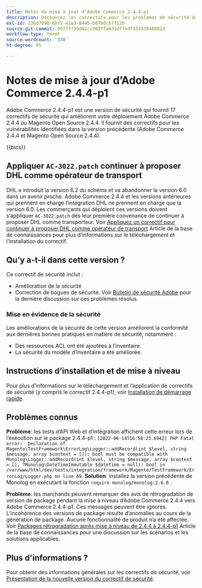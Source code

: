```yaml
---
title: Notes de mise à jour d’Adobe Commerce 2.4.4-p1
description: Découvrez les correctifs pour les problèmes de sécurité dans la version 2.4.4-p1 d’Adobe Commerce.
exl-id: 136d7090-6bf2-41e3-8445-b07bdc67f12b
source-git-commit: 95ffff39d82cc9027fa633dffedf15193040802d
workflow-type: tm+mt
source-wordcount: '338'
ht-degree: 0%

---
```


# Notes de mise à jour d’Adobe Commerce 2.4.4-p1

Adobe Commerce 2.4.4-p1 est une version de sécurité qui fournit 17 correctifs de sécurité qui améliorent votre déploiement Adobe Commerce 2.4.4 ou Magento Open Source 2.4.4. Il fournit des correctifs pour les vulnérabilités identifiées dans la version précédente (Adobe Commerce 2.4.4 et Magento Open Source 2.4.4).

{{bics}}

## Appliquer `AC-3022.patch` continuer à proposer DHL comme opérateur de transport

DHL a introduit la version 6.2 du schéma et va abandonner la version 6.0 dans un avenir proche. Adobe Commerce 2.4.4 et les versions antérieures qui prennent en charge l’intégration DHL ne prennent en charge que la version 6.0. Les commerçants qui déploient ces versions doivent s’appliquer `AC-3022.patch` dès leur première convenance de continuer à proposer DHL comme transporteur. Voir [Appliquez un correctif pour continuer à proposer DHL comme opérateur de transport](https://support.magento.com/hc/en-us/articles/7707818131597-Apply-a-patch-to-continue-offering-DHL-as-shipping-carrier) Article de la base de connaissances pour plus d’informations sur le téléchargement et l’installation du correctif.

## Qu’y a-t-il dans cette version ?

Ce correctif de sécurité inclut :

* Amélioration de la sécurité
* Correction de bogues de sécurité. Voir [Bulletin de sécurité Adobe](https://helpx.adobe.com/security/products/magento/apsb22-38.html) pour la dernière discussion sur ces problèmes résolus.

### Mise en évidence de la sécurité

Les améliorations de la sécurité de cette version améliorent la conformité aux dernières bonnes pratiques en matière de sécurité, notamment :

* Des ressources ACL ont été ajoutées à l’inventaire.
* La sécurité du modèle d’inventaire a été améliorée.

## Instructions d’installation et de mise à niveau

Pour plus d’informations sur le téléchargement et l’application de correctifs de sécurité (y compris le correctif 2.4.4-p1), voir [Installation de démarrage rapide](../../../installation/composer.md).

## Problèmes connus

**Problème**: les tests d’API Web et d’intégration affichent cette erreur lors de l’exécution sur le package 2.4.4-p1 : `[2022-06-14T16:58:23.694Z] PHP Fatal error:  Declaration of Magento\TestFramework\ErrorLog\Logger::addRecord(int $level, string $message, array $context = []): bool must be compatible with Monolog\Logger::addRecord(int $level, string $message, array $context = [], ?Monolog\DateTimeImmutable $datetime = null): bool in /var/www/html/dev/tests/integration/framework/Magento/TestFramework/ErrorLog/Logger.php on line 69`. **Solution**: installez la version précédente de Monolog en exécutant la fonction `require monolog/monolog:2.6.0` . <!-- AC-3651-->

**Problème**: les marchands peuvent remarquer des avis de rétrogradation de version de package pendant la mise à niveau d’Adobe Commerce 2.4.4 vers Adobe Commerce 2.4.4-p1. Ces messages peuvent être ignorés. L’incohérence des versions de package résulte d’anomalies au cours de la génération de package. Aucune fonctionnalité de produit n’a été affectée. Voir [Packages rétrogradation après mise à niveau de 2.4.4 à 2.4.4-p1](https://support.magento.com/hc/en-us/articles/8214752983949)  Article de la base de connaissances pour une discussion sur les scénarios et les solutions applicables.

## Plus d&#39;informations ?

Pour obtenir des informations générales sur les correctifs de sécurité, voir [Présentation de la nouvelle version du correctif de sécurité](https://community.magento.com/t5/Magento-DevBlog/Introducing-the-New-Security-Patch-Release/ba-p/141287).
